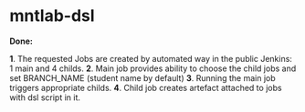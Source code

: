 # mntlab-dsl

**Done:**

**1**. The requested Jobs are created by automated way in the public Jenkins:  1 main and 4 childs.
**2**.	Main job provides ability to choose the child jobs and set BRANCH_NAME (student name by default)
**3**.	Running the main job triggers appropriate childs. 
**4**.	Child job creates artefact attached to jobs with dsl script in it.

